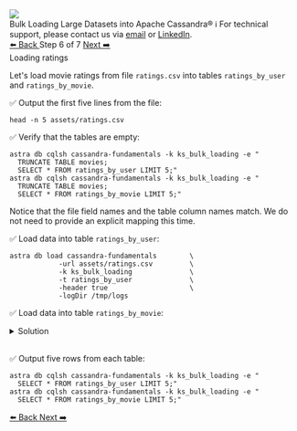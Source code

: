 <!-- TOP -->
<div class="top">
  <img src="https://datastax-academy.github.io/katapod-shared-assets/images/ds-academy-logo.svg" />
  <div class="scenario-title-section">
    <span class="scenario-title">Bulk Loading Large Datasets into Apache Cassandra®</span>
    <span class="scenario-subtitle">ℹ️ For technical support, please contact us via <a href="mailto:aleksandr.volochnev@datastax.com">email</a> or <a href="https://dtsx.io/aleks">LinkedIn</a>.</span>
  </div>
</div>

<!-- NAVIGATION -->
<div id="navigation-top" class="navigation-top">
 <a href='command:katapod.loadPage?[{"step":"step5-astra"}]'
   class="btn btn-dark navigation-top-left">⬅️ Back
 </a>
<span class="step-count"> Step 6 of 7</span>
 <a href='command:katapod.loadPage?[{"step":"step7-astra"}]' 
    class="btn btn-dark navigation-top-right">Next ➡️
  </a>
</div>

<!-- CONTENT -->

<div class="step-title">Loading ratings</div>

Let's load movie ratings from file `ratings.csv` 
into tables `ratings_by_user` and `ratings_by_movie`. 

✅ Output the first five lines from the file:
```
head -n 5 assets/ratings.csv
```

✅ Verify that the tables are empty:
```
astra db cqlsh cassandra-fundamentals -k ks_bulk_loading -e "
  TRUNCATE TABLE movies;
  SELECT * FROM ratings_by_user LIMIT 5;"
astra db cqlsh cassandra-fundamentals -k ks_bulk_loading -e "
  TRUNCATE TABLE movies;
  SELECT * FROM ratings_by_movie LIMIT 5;"
```

Notice that the file field names and the table column names match. We do not 
need to provide an explicit mapping this time.

✅ Load data into table `ratings_by_user`:
```
astra db load cassandra-fundamentals        \
            -url assets/ratings.csv         \
            -k ks_bulk_loading              \
            -t ratings_by_user              \
            -header true                    \
            -logDir /tmp/logs
```

✅ Load data into table `ratings_by_movie`:
<details>
  <summary>Solution</summary>

```
astra db load cassandra-fundamentals        \
            -url assets/ratings.csv         \
            -k ks_bulk_loading              \
            -t ratings_by_movie             \
            -header true                    \
            -logDir /tmp/logs
```

</details>

<br/>

✅ Output five rows from each table:
```
astra db cqlsh cassandra-fundamentals -k ks_bulk_loading -e "
  SELECT * FROM ratings_by_user LIMIT 5;"
astra db cqlsh cassandra-fundamentals -k ks_bulk_loading -e "
  SELECT * FROM ratings_by_movie LIMIT 5;"
```

<!-- NAVIGATION -->
<div id="navigation-bottom" class="navigation-bottom">
 <a href='command:katapod.loadPage?[{"step":"step5-astra"}]'
   class="btn btn-dark navigation-bottom-left">⬅️ Back
 </a>
 <a href='command:katapod.loadPage?[{"step":"step7-astra"}]'
    class="btn btn-dark navigation-bottom-right">Next ➡️
  </a>
</div>

